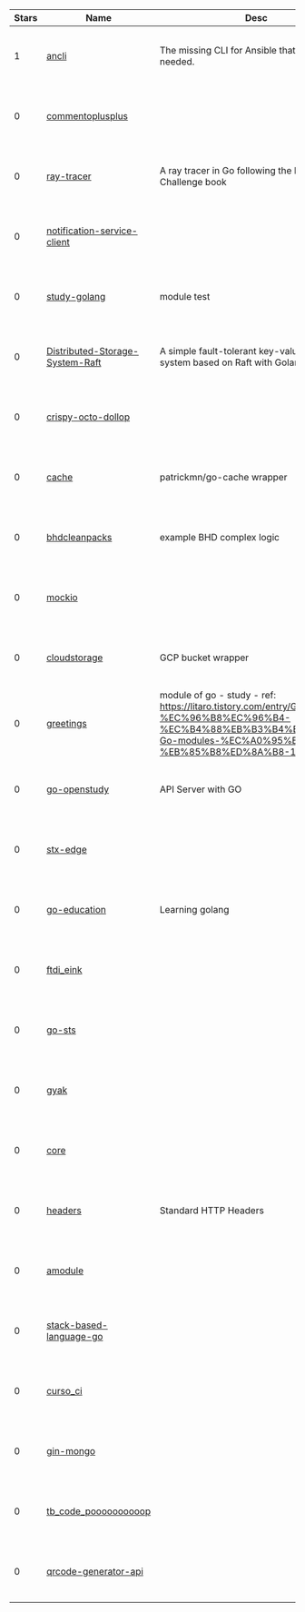 | Stars | Name | Desc | Created | 
| ----- | ------- | ------------- | ------------- |
| 1 | [ancli](https://github.com/InderdeepBajwa/ancli) | The missing CLI for Ansible that you always needed. | 2023-01-18 00:40:31 +0000 UTC |
| 0 | [commentoplusplus](https://github.com/rdricco/commentoplusplus) |  | 2023-01-18 00:10:43 +0000 UTC |
| 0 | [ray-tracer](https://github.com/danieltmartin/ray-tracer) | A ray tracer in Go following the Ray Tracer Challenge book | 2023-01-18 00:52:40 +0000 UTC |
| 0 | [notification-service-client](https://github.com/bobobox-id/notification-service-client) |  | 2023-01-18 00:38:21 +0000 UTC |
| 0 | [study-golang](https://github.com/hygjob/study-golang) | module test | 2023-01-18 00:24:42 +0000 UTC |
| 0 | [Distributed-Storage-System-Raft](https://github.com/sypyyy/Distributed-Storage-System-Raft) | A simple fault-tolerant key-value storage system based on Raft with Golang.  | 2023-01-18 01:04:55 +0000 UTC |
| 0 | [crispy-octo-dollop](https://github.com/batta77/crispy-octo-dollop) |  | 2023-01-18 00:18:13 +0000 UTC |
| 0 | [cache](https://github.com/comfforts/cache) | patrickmn/go-cache wrapper | 2023-01-18 00:14:52 +0000 UTC |
| 0 | [bhdcleanpacks](https://github.com/moistari/bhdcleanpacks) | example BHD complex logic | 2023-01-18 00:53:58 +0000 UTC |
| 0 | [mockio](https://github.com/devemio/mockio) |  | 2023-01-18 00:07:07 +0000 UTC |
| 0 | [cloudstorage](https://github.com/comfforts/cloudstorage) | GCP bucket wrapper | 2023-01-18 00:29:29 +0000 UTC |
| 0 | [greetings](https://github.com/hygjob/greetings) | module of go - study - ref: https://litaro.tistory.com/entry/Go-%EC%96%B8%EC%96%B4-%EC%B4%88%EB%B3%B4%EC%9D%98-Go-modules-%EC%A0%95%EB%A6%AC-%EB%85%B8%ED%8A%B8-1 | 2023-01-18 01:11:20 +0000 UTC |
| 0 | [go-openstudy](https://github.com/wolfather/go-openstudy) | API Server with GO | 2023-01-18 01:12:02 +0000 UTC |
| 0 | [stx-edge](https://github.com/zulcss/stx-edge) |  | 2023-01-18 00:37:36 +0000 UTC |
| 0 | [go-education](https://github.com/sabadevs20/go-education) | Learning golang | 2023-01-18 01:02:35 +0000 UTC |
| 0 | [ftdi_eink](https://github.com/AndreRenaud/ftdi_eink) |  | 2023-01-18 01:04:59 +0000 UTC |
| 0 | [go-sts](https://github.com/cwxstat/go-sts) |  | 2023-01-18 01:35:58 +0000 UTC |
| 0 | [gyak](https://github.com/miki1215/gyak) |  | 2023-01-18 01:38:47 +0000 UTC |
| 0 | [core](https://github.com/mehulkatpara/core) |  | 2023-01-18 00:00:11 +0000 UTC |
| 0 | [headers](https://github.com/go-zoox/headers) | Standard HTTP Headers | 2023-01-18 01:39:15 +0000 UTC |
| 0 | [amodule](https://github.com/timpamungkas/amodule) |  | 2023-01-18 01:01:49 +0000 UTC |
| 0 | [stack-based-language-go](https://github.com/kanedaaaa/stack-based-language-go) |  | 2023-01-18 01:06:16 +0000 UTC |
| 0 | [curso_ci](https://github.com/MarceloAlmeidaSouza/curso_ci) |  | 2023-01-18 01:08:24 +0000 UTC |
| 0 | [gin-mongo](https://github.com/nqhiep/gin-mongo) |  | 2023-01-18 01:07:44 +0000 UTC |
| 0 | [tb_code_poooooooooop](https://github.com/arontaubyte/tb_code_poooooooooop) |  | 2023-01-18 00:41:36 +0000 UTC |
| 0 | [qrcode-generator-api](https://github.com/FernandoPaivaEC/qrcode-generator-api) |  | 2023-01-18 00:53:52 +0000 UTC |

